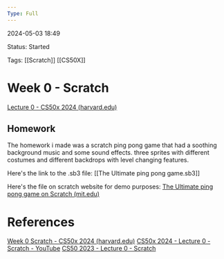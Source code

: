 ```yaml
---
Type: Full
---
```

2024-05-03 18:49

Status: Started

Tags: [[Scratch]] [[CS50X]]


# Week 0 - Scratch
[Lecture 0 - CS50x 2024 (harvard.edu)](https://cs50.harvard.edu/x/2024/notes/0/)



## Homework

The homework i made was a scratch ping pong game that had a soothing background music and some sound effects. three sprites with different costumes and different backdrops with level changing features.

Here's the link to the .sb3 file: [[The Ultimate ping pong game.sb3]]

Here's the file on scratch website for demo purposes: [The Ultimate ping pong game on Scratch (mit.edu)](https://scratch.mit.edu/projects/1011592037/)

# References

[Week 0 Scratch - CS50x 2024 (harvard.edu)](https://cs50.harvard.edu/x/2024/weeks/0/)
[CS50x 2024 - Lecture 0 - Scratch - YouTube](https://www.youtube.com/watch?v=3LPJfIKxwWc)
[CS50 2023 - Lecture 0 - Scratch](https://cdn.cs50.net/2023/fall/lectures/0/lecture0.pdf)

